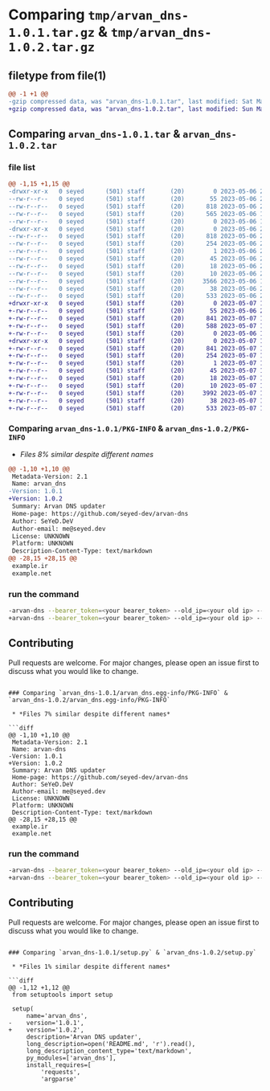# Comparing `tmp/arvan_dns-1.0.1.tar.gz` & `tmp/arvan_dns-1.0.2.tar.gz`

## filetype from file(1)

```diff
@@ -1 +1 @@
-gzip compressed data, was "arvan_dns-1.0.1.tar", last modified: Sat May  6 20:05:52 2023, max compression
+gzip compressed data, was "arvan_dns-1.0.2.tar", last modified: Sun May  7 13:07:29 2023, max compression
```

## Comparing `arvan_dns-1.0.1.tar` & `arvan_dns-1.0.2.tar`

### file list

```diff
@@ -1,15 +1,15 @@
-drwxr-xr-x   0 seyed      (501) staff       (20)        0 2023-05-06 20:05:52.277848 arvan_dns-1.0.1/
--rw-r--r--   0 seyed      (501) staff       (20)       55 2023-05-06 20:01:14.000000 arvan_dns-1.0.1/.gitignore
--rw-r--r--   0 seyed      (501) staff       (20)      818 2023-05-06 20:05:52.277669 arvan_dns-1.0.1/PKG-INFO
--rw-r--r--   0 seyed      (501) staff       (20)      565 2023-05-06 19:59:16.000000 arvan_dns-1.0.1/README.md
--rw-r--r--   0 seyed      (501) staff       (20)        0 2023-05-06 19:41:19.000000 arvan_dns-1.0.1/__init__.py
-drwxr-xr-x   0 seyed      (501) staff       (20)        0 2023-05-06 20:05:52.277425 arvan_dns-1.0.1/arvan_dns.egg-info/
--rw-r--r--   0 seyed      (501) staff       (20)      818 2023-05-06 20:05:51.000000 arvan_dns-1.0.1/arvan_dns.egg-info/PKG-INFO
--rw-r--r--   0 seyed      (501) staff       (20)      254 2023-05-06 20:05:52.000000 arvan_dns-1.0.1/arvan_dns.egg-info/SOURCES.txt
--rw-r--r--   0 seyed      (501) staff       (20)        1 2023-05-06 20:05:51.000000 arvan_dns-1.0.1/arvan_dns.egg-info/dependency_links.txt
--rw-r--r--   0 seyed      (501) staff       (20)       45 2023-05-06 20:05:52.000000 arvan_dns-1.0.1/arvan_dns.egg-info/entry_points.txt
--rw-r--r--   0 seyed      (501) staff       (20)       18 2023-05-06 20:05:52.000000 arvan_dns-1.0.1/arvan_dns.egg-info/requires.txt
--rw-r--r--   0 seyed      (501) staff       (20)       10 2023-05-06 20:05:52.000000 arvan_dns-1.0.1/arvan_dns.egg-info/top_level.txt
--rw-r--r--   0 seyed      (501) staff       (20)     3566 2023-05-06 19:51:48.000000 arvan_dns-1.0.1/arvan_dns.py
--rw-r--r--   0 seyed      (501) staff       (20)       38 2023-05-06 20:05:52.277991 arvan_dns-1.0.1/setup.cfg
--rw-r--r--   0 seyed      (501) staff       (20)      533 2023-05-06 20:05:45.000000 arvan_dns-1.0.1/setup.py
+drwxr-xr-x   0 seyed      (501) staff       (20)        0 2023-05-07 13:07:29.423051 arvan_dns-1.0.2/
+-rw-r--r--   0 seyed      (501) staff       (20)       55 2023-05-06 20:01:14.000000 arvan_dns-1.0.2/.gitignore
+-rw-r--r--   0 seyed      (501) staff       (20)      841 2023-05-07 13:07:29.422872 arvan_dns-1.0.2/PKG-INFO
+-rw-r--r--   0 seyed      (501) staff       (20)      588 2023-05-07 13:06:38.000000 arvan_dns-1.0.2/README.md
+-rw-r--r--   0 seyed      (501) staff       (20)        0 2023-05-06 19:41:19.000000 arvan_dns-1.0.2/__init__.py
+drwxr-xr-x   0 seyed      (501) staff       (20)        0 2023-05-07 13:07:29.422653 arvan_dns-1.0.2/arvan_dns.egg-info/
+-rw-r--r--   0 seyed      (501) staff       (20)      841 2023-05-07 13:07:29.000000 arvan_dns-1.0.2/arvan_dns.egg-info/PKG-INFO
+-rw-r--r--   0 seyed      (501) staff       (20)      254 2023-05-07 13:07:29.000000 arvan_dns-1.0.2/arvan_dns.egg-info/SOURCES.txt
+-rw-r--r--   0 seyed      (501) staff       (20)        1 2023-05-07 13:07:29.000000 arvan_dns-1.0.2/arvan_dns.egg-info/dependency_links.txt
+-rw-r--r--   0 seyed      (501) staff       (20)       45 2023-05-07 13:07:29.000000 arvan_dns-1.0.2/arvan_dns.egg-info/entry_points.txt
+-rw-r--r--   0 seyed      (501) staff       (20)       18 2023-05-07 13:07:29.000000 arvan_dns-1.0.2/arvan_dns.egg-info/requires.txt
+-rw-r--r--   0 seyed      (501) staff       (20)       10 2023-05-07 13:07:29.000000 arvan_dns-1.0.2/arvan_dns.egg-info/top_level.txt
+-rw-r--r--   0 seyed      (501) staff       (20)     3992 2023-05-07 13:06:11.000000 arvan_dns-1.0.2/arvan_dns.py
+-rw-r--r--   0 seyed      (501) staff       (20)       38 2023-05-07 13:07:29.423200 arvan_dns-1.0.2/setup.cfg
+-rw-r--r--   0 seyed      (501) staff       (20)      533 2023-05-07 13:06:57.000000 arvan_dns-1.0.2/setup.py
```

### Comparing `arvan_dns-1.0.1/PKG-INFO` & `arvan_dns-1.0.2/PKG-INFO`

 * *Files 8% similar despite different names*

```diff
@@ -1,10 +1,10 @@
 Metadata-Version: 2.1
 Name: arvan_dns
-Version: 1.0.1
+Version: 1.0.2
 Summary: Arvan DNS updater
 Home-page: https://github.com/seyed-dev/arvan-dns
 Author: SeYeD.DeV
 Author-email: me@seyed.dev
 License: UNKNOWN
 Platform: UNKNOWN
 Description-Content-Type: text/markdown
@@ -28,15 +28,15 @@
 example.ir
 example.net
 ```
 
 ### run the command
 
 ```bash
-arvan-dns --bearer_token=<your bearer_token> --old_ip=<your old ip> --new_ip=<your new ip> --domains_file=<your domains file>
+arvan-dns --bearer_token=<your bearer_token> --old_ip=<your old ip> --new_ip=<your new ip> --port=<your new port> --domains_file=<your domains file>
 ```
 
 ## Contributing
 
 Pull requests are welcome. For major changes, please open an issue first to discuss what you would like to change.
```

### Comparing `arvan_dns-1.0.1/arvan_dns.egg-info/PKG-INFO` & `arvan_dns-1.0.2/arvan_dns.egg-info/PKG-INFO`

 * *Files 7% similar despite different names*

```diff
@@ -1,10 +1,10 @@
 Metadata-Version: 2.1
 Name: arvan-dns
-Version: 1.0.1
+Version: 1.0.2
 Summary: Arvan DNS updater
 Home-page: https://github.com/seyed-dev/arvan-dns
 Author: SeYeD.DeV
 Author-email: me@seyed.dev
 License: UNKNOWN
 Platform: UNKNOWN
 Description-Content-Type: text/markdown
@@ -28,15 +28,15 @@
 example.ir
 example.net
 ```
 
 ### run the command
 
 ```bash
-arvan-dns --bearer_token=<your bearer_token> --old_ip=<your old ip> --new_ip=<your new ip> --domains_file=<your domains file>
+arvan-dns --bearer_token=<your bearer_token> --old_ip=<your old ip> --new_ip=<your new ip> --port=<your new port> --domains_file=<your domains file>
 ```
 
 ## Contributing
 
 Pull requests are welcome. For major changes, please open an issue first to discuss what you would like to change.
```

### Comparing `arvan_dns-1.0.1/setup.py` & `arvan_dns-1.0.2/setup.py`

 * *Files 1% similar despite different names*

```diff
@@ -1,12 +1,12 @@
 from setuptools import setup
 
 setup(
     name='arvan_dns',
-    version='1.0.1',
+    version='1.0.2',
     description='Arvan DNS updater',
     long_description=open('README.md', 'r').read(),
     long_description_content_type='text/markdown',
     py_modules=['arvan_dns'],
     install_requires=[
         'requests',
         'argparse'
```

